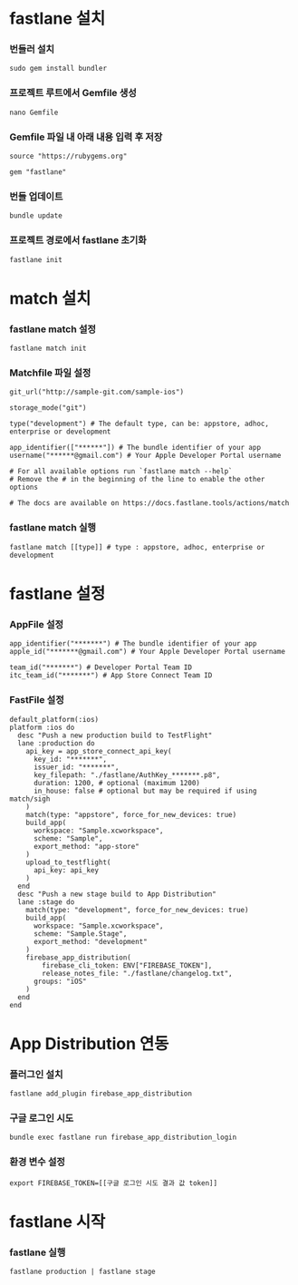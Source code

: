#  fastlane 설치

### 번들러 설치
```
sudo gem install bundler
```

### 프로젝트 루트에서 Gemfile 생성
```
nano Gemfile
```

### Gemfile 파일 내 아래 내용 입력 후 저장
```
source "https://rubygems.org"

gem "fastlane"
```

### 번들 업데이트
```
bundle update
```

### 프로젝트 경로에서 fastlane 초기화
```
fastlane init
```

#  match 설치

### fastlane match 설정 

```
fastlane match init
```

### Matchfile 파일 설정
```
git_url("http://sample-git.com/sample-ios")

storage_mode("git")

type("development") # The default type, can be: appstore, adhoc, enterprise or development

app_identifier(["******"]) # The bundle identifier of your app
username("******@gmail.com") # Your Apple Developer Portal username

# For all available options run `fastlane match --help`
# Remove the # in the beginning of the line to enable the other options

# The docs are available on https://docs.fastlane.tools/actions/match
```

### fastlane match 실행
```
fastlane match [[type]] # type : appstore, adhoc, enterprise or development
```

# fastlane 설정

### AppFile 설정
```
app_identifier("*******") # The bundle identifier of your app
apple_id("*******@gmail.com") # Your Apple Developer Portal username

team_id("*******") # Developer Portal Team ID
itc_team_id("*******") # App Store Connect Team ID
```


### FastFile 설정
```
default_platform(:ios)
platform :ios do
  desc "Push a new production build to TestFlight"
  lane :production do
    api_key = app_store_connect_api_key(
      key_id: "*******",
      issuer_id: "*******",
      key_filepath: "./fastlane/AuthKey_*******.p8",
      duration: 1200, # optional (maximum 1200)
      in_house: false # optional but may be required if using match/sigh
    )
    match(type: "appstore", force_for_new_devices: true)
    build_app(
      workspace: "Sample.xcworkspace", 
      scheme: "Sample",
      export_method: "app-store"
    )
    upload_to_testflight(
      api_key: api_key
    )
  end
  desc "Push a new stage build to App Distribution"
  lane :stage do
    match(type: "development", force_for_new_devices: true)
    build_app(
      workspace: "Sample.xcworkspace", 
      scheme: "Sample.Stage",
      export_method: "development"
    )
    firebase_app_distribution(
	    firebase_cli_token: ENV["FIREBASE_TOKEN"],
	    release_notes_file: "./fastlane/changelog.txt",
      groups: "iOS"
    )
  end
end
```

# App Distribution 연동

### 플러그인 설치
```
fastlane add_plugin firebase_app_distribution
```

### 구글 로그인 시도
```
bundle exec fastlane run firebase_app_distribution_login
```

### 환경 변수 설정
```
export FIREBASE_TOKEN=[[구글 로그인 시도 결과 값 token]]
```

# fastlane 시작

### fastlane 실행
```
fastlane production | fastlane stage
```

